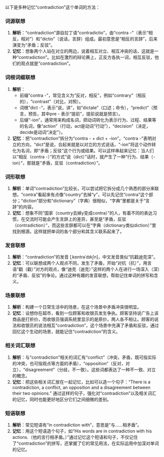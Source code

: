 以下是多种记忆“contradiction”这个单词的方法：

### 词源联想
1. **解析**：“contradiction”源自拉丁语“contradictio”，由“contra -”（表示“相反，相对”）和“dictio”（说话，言辞）组成。最初意思是“相反的言辞”，后来演变为“矛盾；反驳”。
2. **记忆**：想象两个人站在对立的两边，说着相互对立、相互冲突的话，这就是一种“contradiction”。比如在激烈的辩论赛上，正反方各执一词，相互反驳，他们的观点就是“contradiction”。

### 词根词缀联想
1. **解析**：
    - 前缀“contra -”，常见含义为“反对，相反”，例如“contrary”（相反的），“contrast”（对比，对照）。
    - 词根“dict -”，表示“说，讲”，如“dictate”（口述；命令），“predict”（预言，预告，其中pre - 表示“提前”，提前说就是预言）。
    - 后缀“-ion”，通常用来构成名词，把动词转化为表示行为、过程、结果等的名词，像“action”（行动，act是动词“行动”），“decision”（决定，decide是动词“决定”）。
2. **记忆**：把“contradiction”拆分为“contra - + dict + -ion”。“contra -”表明对立的方向，“dict”是说，合起来就是以对立的方式说话，“-ion”将这个动作转化为名词，即“矛盾；反驳”这个行为或结果。可以这样串起来记忆：当人们以“相反（contra -）”的方式“说（dict）”话时，就产生了一种“行为、结果（-ion）”，那就是“矛盾，反驳（contradiction）”。

### 词形联想
1. **解析**：单词“contradiction”比较长，可以尝试把它拆分成几个熟悉的部分来联想。“contra”看起来有点像“country”去掉“y”，可以先记住“contra”这个部分；“diction”部分和“dictionary”（字典）很相似，“字典”里都是关于“言辞”的内容。
2. **记忆**：想象不同“国家（country去掉y变成contra）”的人，有着不同的表达习惯，在交流时可能会产生言辞上的差异，甚至是“矛盾，反驳（contradiction）”，而这些言辞都可以在“字典（dictionary类似diction）”里找到根源。这样就把单词的各个部分和其含义联系起来了。

### 发音联想
1. **解析**：“contradiction”的发音 [ˌkɒntrəˈdɪkʃn]，中文发音类似“抗戳迪克深”。
2. **记忆**：可以联想成两个人观点不同，发生了矛盾，开始“对抗（抗）”，用言语“戳（戳）”对方的观点，像“迪克（迪克）”这样的两个人在进行一场深入（深）的“矛盾、反驳”的争论。通过这种有趣的发音联想，帮助记住单词的拼写和含义。

### 场景联想
1. **解析**：构建一个日常生活中的场景，在这个场景中矛盾冲突很明显。
2. **记忆**：设想你在超市，看到一位顾客和收银员发生争执。顾客坚持说广告上该商品是打折价，而收银员强调系统里显示的是原价，两人各不相让。顾客的说法和收银员的说法相互“contradiction”，这个场景中充满了矛盾和反驳，通过回忆这个生动的场景，就能记住“contradiction”的含义。

### 相关词汇联想
1. **解析**：与“contradiction”相关的词汇有“conflict”（冲突，矛盾，既可指实际的冲突，也可指观点等方面的矛盾），“opposition”（反对，对立），“disagreement”（分歧，不一致）。这些词都表达了一种不一致、对立的概念。
2. **记忆**：把这些相关词汇放在一起记忆，比如可以造一个句子：“There is a contradiction, a conflict, an opposition and a disagreement between their two opinions.” 通过这样的句子，强化对“contradiction”以及相关词汇的记忆，同时也能更好地区分它们之间细微的差别。

### 短语联想
1. **解析**：常见短语有“in contradiction with”，意思是“与……相矛盾”。
2. **记忆**：用这个短语造个句子，如“His words are in contradiction with his actions.（他的言行相矛盾。）”通过记忆这个短语和句子，不仅记住了“contradiction”的拼写，还掌握了它的常见用法，在实际运用中加深对单词的记忆。 